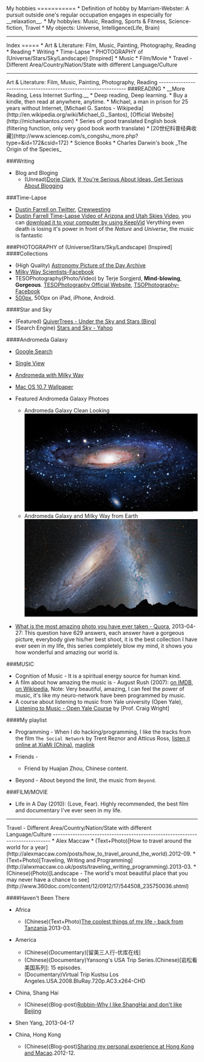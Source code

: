 <html>
<head><title>Hobby</title></head>
<body>
My hobbies
===========
* Definition of hobby by Marriam-Webster: A pursuit outside one's regular occupation engages in especially for __relaxation__.
* My hobbyies: Music, Reading, Sports & Fitness, Science-fiction, Travel
* My objects: Universe, Intelligence(Life, Brain)


<hr>
Index
=====
* Art & Literature: Film, Music, Painting, Photography, Reading
  * Reading
  * Writing
  * Time-Lapse
  * PHOTOGRAPHY of (Universe/Stars/Sky/Landscape) [Inspired]
  * Music
  * Film/Movie
* Travel - Different Area/Country/Nation/State with different Language/Culture

<hr>
Art & Literature: Film, Music, Painting, Photography, Reading
----------------------------------------------------------------
###READING
* __More Reading, Less Internet Surfing.__
  * Deep reading, Deep learning.
  * Buy a kindle, then read at anywhere, anytime.
  * Michael, a man in prison for 25 years without Internet, [Michael G. Santos - Wikipedia](http://en.wikipedia.org/wiki/Michael_G._Santos), [Official Website](http://michaelsantos.com)
* Series of good translated English book (filtering function, only very good book worth translate)
  * [20世纪科普经典收藏](http://www.sciencep.com/s_congshu_more.php?type=&id=172&csid=172)
* Science Books
  * Charles Darwin's book _The Origin of the Species_

###Writing
* Blog and Bloging
  * (Unread)[Dorie Clark](http://www.dorieclark.com/), [If You're Serious About Ideas, Get Serious About Blogging](http://blogs.hbr.org/cs/2012/12/if_youre_serious_about_ideas_g.html)

###Time-Lapse
* [Dustin Farrell on Twitter](twitter.com/dustion_farrell), [Crewwesting](http://www.crewwesting.com)
* [Dustin Farrell Time-Lapse Video of Arizona and Utah Skies Video](http://www.youtube.com/watch?v=Lks1XuFC4x0), you can [download it to your computer by using KeepVid](http://keepvid.com/?url=http%3A%2F%2Fwww.youtube.com%2Fwatch%3Fv%3DLks1XuFC4x0)
Verything even death is losing it's power in front of the _Nature_ and _Universe_, the music is fantastic

###PHOTOGRAPHY of (Universe/Stars/Sky/Landscape) [Inspired]
####Collections
* (High Quality) [Astronomy Picture of the Day Archive](http://apod.nasa.gov/apod/archivepix.html)
* [Milky Way Scientists-Facebook](http://www.facebook.com/Milkway.Nasa.115943216485228220871)
* TESOPhotography(Photo/Video) by Terje Sorgjerd, __Mind-blowing__, __Gorgeous__. [TESOPhotography Official Website](http://tesophotography.com), [TSOPhotography-Facebook](http://www.facebook.com/TSOPhotography)
* [500px](http://www.500px.com), 500px on iPad, iPhone, Android.

####Star and Sky
* (Featured) [QuiverTrees - Under the Sky and Stars (Bing)](http://s.cn.bing.net/az/hprichbg/rb/QuiverTrees_ZH-CN6369200264_1366x768.jpg)
* (Search Engine) [Stars and Sky - Yahoo](http://images.search.yahoo.com/search/images;_ylt=A2KJkess.nFROWQAuoeJzbkF?p=stars+and+sky&fr=yfp-t-900&ei=utf-8&n=30&x=wrt&y=Search)

####Andromeda Galaxy
* [Google Search](https://www.google.com/search?q=andromeda+galaxy&hl=en&newwindow=1&tbm=isch&tbo=u&source=univ&sa=X&ei=NXRiUcmEI7G5iAeigIGgCQ&sqi=2&ved=0CDsQsAQ&biw=1050&bih=566)
* [Single View](http://www.wallchan.com/images/sandbox/53850-andromeda-galaxy.jpg)
* [Andromeda with Milky Way](http://www.nasa.gov/images/content/654242main_p1220b3k.jpg)
* [Mac OS 10.7 Wallpaper](http://www.wallsforpc.com/wp-content/uploads/2012/10/Andromeda-Galaxy.jpg)
* Featured Andromeda Galaxy Photoes
  * Andromeda Galaxy Clean Looking   ![Andromeda Galaxy Clean Looking](./files/images/andromeda-clean-looking.jpg "Andromeda Galaxy Clean Looking")
  * Andromeda Galaxy and Milky Way from Earth   ![Synthesized Andromeda Galaxy and Milky Way from Earth](./files/images/andromeda-galaxy-and-milky-way-from-earth.jpg "Andromeda Galaxy and Milky Way from Earth")

* [What is the most amazing photo you have ever taken - Quora](http://www.quora.com/Photography/What-is-the-most-amazing-photo-you-have-ever-taken), 2013-04-27: This question have 629 answers, each answer have a gorgeous picture, everybody give his/her best shoot, it is the best collection I have ever seen in my life, this series completely blow my mind, it shows you how wonderful and amazing our world is.


###MUSIC
* Cognition of Music - It is a spiritual energy source for human kind.
* A film about how amazing the music is - August Rush (2007): [on IMDB](http://www.imdb.com/title/tt0426931/), [on Wikipedia](http://en.wikipedia.org/wiki/August_Rush), Note: Very beautiful, amazing, I can feel the power of music, it's like my neuro-network have been programmed by music.
* A course about listening to music from Yale university (Open Yale), [Listening to Music - Open Yale Course](http://oyc.yale.edu/music/musi-112) by [Prof. Craig Wright]

####My playlist
* Programming - When I do hacking/programming, I like the tracks from the film `The Social Network` by Trent Reznor and Atticus Ross, [listen it online at XiaMi (China)](http://www.xiami.com/album/406012), [maglink](magnet:?xt=urn:btih:8f8445d0a78c9df42169b4fd1690b208ef886b40&dn=trent+reznor+and+atticus+ross+the+social+network+ost+web+2010+daa&tr=http%3A%2F%2Fexodus.1337x.org%2Fannounce)

* Friends - 
  * Friend by Huajian Zhou, Chinese content.

* Beyond - About beyond the limit, the music from `Beyond`.





###FILM/MOVIE
* Life in A Day (2010): (Love, Fear). Highly recommended, the best film and documentary I've ever seen in my life.



<hr>
Travel - Different Area/Country/Nation/State with different Language/Culture
-----------------------------------------------------------------------------
* Alex Maccaw
  * (Text+Photo)[How to travel around the world for a year](http://alexmaccaw.com/posts/how_to_travel_around_the_world).2012-09.
  * (Text+Photo)[Traveling, Writing and Programming](http://alwxmaccaw.co.uk/posts/traveling_writing_programming).2013-03.
* (Chinese)(Photo)[Landscape - The world's most beautiful place that you may never have a chance to see](http://www.360doc.com/content/12/0912/17/544508_235750036.shtml)

####Haven't Been There
* Africa
  * (Chinese)(Text+Photo)[The coolest things of my life - back from Tanzania](http://blog.renren.com/share/269071291/15449298105).2013-03.
* America
  * (Chinese)(Documentary)[留美三人行-优库在线]
  * (Chinese)(Documentary)Yansong's USA Trip Series.(Chinese)[岩松看美国系列]: 15 episodes.
  * (Documentary)Virtual Trip Kustsu Los Angeles.USA.2008.BluRay.720p.AC3.x264-CHD

* China, Shang Hai
  * (Chinese)(Blog-post)[Robbin-Why I like ShangHai and don't like Beijing](http://www.robbinfan.com/blog/31/why-love-shanghai)
* Shen Yang, 2013-04-17
* China, Hong Kong
  * (Chinese)(Blog-post)[Sharing my personal experience at Hong Kong and Macao](http://blog.hetaoos.com/archives/108).2012-12.


</body>
</html>
